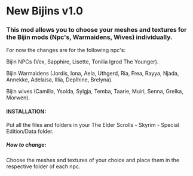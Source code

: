 # New Bijins v1.0

### This mod allows you to choose your meshes and textures for the Bijin mods (Npc's, Warmaidens, Wives) individually.

For now the changes are for the following npc's:

Bijin NPCs (Vex, Sapphire, Lisette, Tonilia Igrod The Younger).

Bijin Warmaidens (Jordis, Iona, Aela, Uthgerd, Ria, Frea, Rayya, Njada, Annekke, Adelaisa, Illia, Deplhine, Brelyna).

Bijin wives (Camilla, Ysolda, Sylgja, Temba, Taarie, Muiri, Senna, Grelka, Morwen).



#### INSTALLATION: 

Put all the files and folders in your The Elder Scrolls - Skyrim - Special Edition/Data folder.

##### How to change:

Choose the meshes and textures of your choice and place them in the respective folder of each npc.
